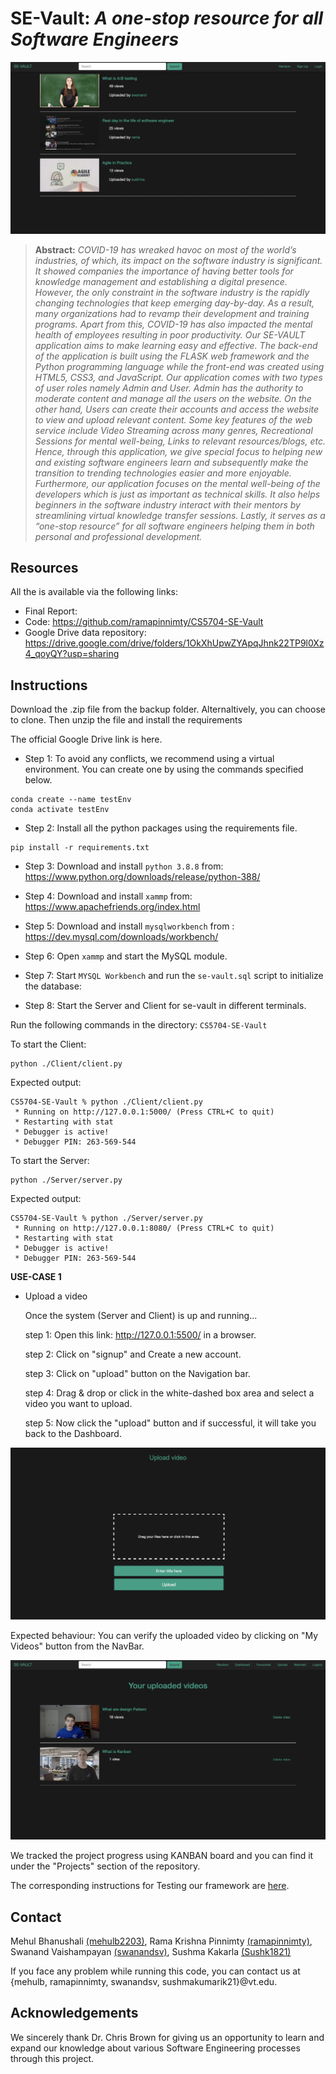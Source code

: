 # SE-Vault: *A one-stop resource for all Software Engineers*

![Landing Page of SE-Vault](images/landing_page.png)

> **Abstract:** *COVID-19 has wreaked havoc on most of the world’s industries, of which, its impact on the software industry is significant. It showed companies the importance of having better tools for knowledge management and establishing a digital presence. However, the only constraint in the software industry is the rapidly changing technologies that keep emerging day-by-day. As a result, many organizations had to revamp their development and training programs. Apart from this, COVID-19 has also impacted the mental health of employees resulting in poor productivity. Our SE-VAULT application aims to make learning easy and effective. The back-end of the application is built using the FLASK web framework and the Python programming language while the front-end was created using HTML5, CSS3, and JavaScript. Our application comes with two types of user roles namely Admin and User. Admin has the authority to moderate content and manage all the users on the website. On the other hand, Users can create their accounts and access the website to view and upload relevant content. Some key features of the web service include Video Streaming across many genres, Recreational Sessions for mental well-being, Links to relevant resources/blogs, etc. Hence, through this application, we give special focus to helping new and existing software engineers learn and subsequently make the transition to trending technologies easier and more enjoyable. Furthermore, our application focuses on the mental well-being of the developers which is just as important as technical skills. It also helps beginners in the software industry interact with their mentors by streamlining virtual knowledge transfer sessions. Lastly, it serves as a “one-stop resource” for all software engineers helping them in both personal and professional development.*

## Resources

All the  is available via the following links:

- Final Report: 
- Code: https://github.com/ramapinnimty/CS5704-SE-Vault
- Google Drive data repository: https://drive.google.com/drive/folders/1OkXhUpwZYApqJhnk22TP9l0Xz4_qoyQY?usp=sharing

## Instructions

Download the .zip file from the backup folder. Alternaltively, you can choose to clone. Then unzip the file and install the requirements 

The official Google Drive link is here.



- Step 1: To avoid any conflicts, we recommend using a virtual environment. You can create one by using the commands specified below.
```
conda create --name testEnv
conda activate testEnv
```

- Step 2: Install all the python packages using the requirements file.
```
pip install -r requirements.txt
```

- Step 3: Download and install `python 3.8.8` from: https://www.python.org/downloads/release/python-388/

- Step 4: Download and install `xammp` from: https://www.apachefriends.org/index.html 

- Step 5: Download and install `mysqlworkbench` from : https://dev.mysql.com/downloads/workbench/

- Step 6: Open `xammp` and start the MySQL module.

- Step 7: Start `MYSQL Workbench` and run the `se-vault.sql` script to initialize the database:

- Step 8: Start the Server and Client for se-vault in different terminals.

Run the following commands in the directory: `CS5704-SE-Vault`

To start the Client:

```
python ./Client/client.py
```
Expected output: 
```
CS5704-SE-Vault % python ./Client/client.py
 * Running on http://127.0.0.1:5000/ (Press CTRL+C to quit)
 * Restarting with stat
 * Debugger is active!
 * Debugger PIN: 263-569-544
```

To start the Server:
```
python ./Server/server.py
```
Expected output:
```
CS5704-SE-Vault % python ./Server/server.py
 * Running on http://127.0.0.1:8080/ (Press CTRL+C to quit)
 * Restarting with stat
 * Debugger is active!
 * Debugger PIN: 263-569-544
```

**USE-CASE 1**
- Upload a video

  Once the system (Server and Client) is up and running...

  step 1: Open this link: http://127.0.0.1:5500/ in a browser.

  step 2: Click on "signup" and Create a new account.

  step 3: Click on "upload" button on the Navigation bar.

  step 4: Drag & drop or click in the white-dashed box area and select a video you want to upload.

  step 5: Now click the "upload" button and if successful, it will take you back to the Dashboard.

![Upload a image](images/upload_video.png)

  Expected behaviour: You can verify the uploaded video by clicking on "My Videos" button from the NavBar.

![Upload a image](images/uploaded_videos.png)

We tracked the project progress using KANBAN board and you can find it under the "Projects" section of the repository.


The corresponding instructions for Testing our framework are [here](https://github.com/ramapinnimty/CS5704-SE-Vault/tree/main/Tests).

## Contact
Mehul Bhanushali [(mehulb2203)](https://github.com/mehulb2203), Rama Krishna Pinnimty [(ramapinnimty)](https://github.com/ramapinnimty), Swanand Vaishampayan [(swanandsv)](https://github.com/swanandsv), Sushma Kakarla [(Sushk1821)](https://github.com/Sushk1821)

If you face any problem while running this code, you can contact us at {mehulb, ramapinnimty, swanandsv, sushmakumarik21}@vt.edu.

## Acknowledgements

We sincerely thank Dr. Chris Brown for giving us an opportunity to learn and expand our knowledge about various Software Engineering processes through this project.
